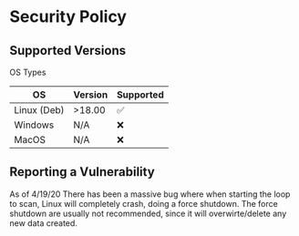# Security Policy

## Supported Versions
OS Types

OS          | Version | Supported          |
----------- | ------- | ------------------ |
Linux (Deb) | >18.00  | :white_check_mark: |
Windows     | N/A     | :x:                |
MacOS       | N/A     | :x:                |

## Reporting a Vulnerability

As of 4/19/20
There has been a massive bug where when starting the loop to scan, Linux will completely crash, doing a force shutdown. The force shutdown are usually not recommended, since it will overwirte/delete any new data created.

